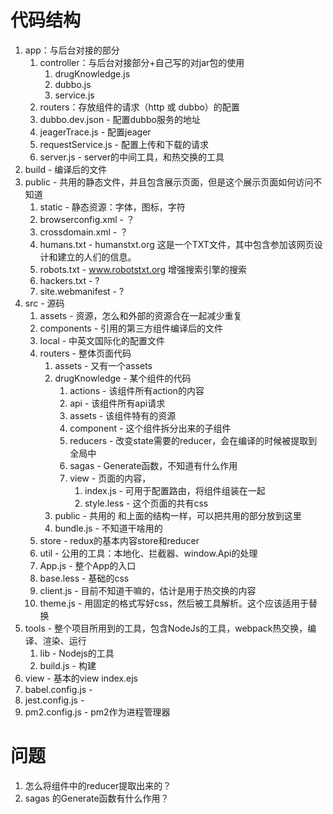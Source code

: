 # 代码结构
1. app：与后台对接的部分
   1. controller：与后台对接部分+自己写的对jar包的使用
      1. drugKnowledge.js
      2. dubbo.js
      3. service.js
   2. routers：存放组件的请求（http 或 dubbo）的配置
   3. dubbo.dev.json - 配置dubbo服务的地址
   4. jeagerTrace.js - 配置jeager
   5. requestService.js - 配置上传和下载的请求
   6. server.js - server的中间工具，和热交换的工具
2. build - 编译后的文件
3. public - 共用的静态文件，并且包含展示页面，但是这个展示页面如何访问不知道
   1. static - 静态资源：字体，图标，字符
   2. browserconfig.xml - ？
   3. crossdomain.xml - ？
   4. humans.txt - humanstxt.org 这是一个TXT文件，其中包含参加该网页设计和建立的人们的信息。
   5. robots.txt - www.robotstxt.org 增强搜索引擎的搜索
   6. hackers.txt - ?
   7. site.webmanifest - ?
4. src - 源码
   1. assets - 资源，怎么和外部的资源合在一起减少重复
   2. components - 引用的第三方组件编译后的文件
   3. local - 中英文国际化的配置文件
   4. routers - 整体页面代码
      1. assets - 又有一个assets
      2. drugKnowledge - 某个组件的代码
         1. actions - 该组件所有action的内容
         2. api - 该组件所有api请求
         3. assets - 该组件特有的资源
         4. component - 这个组件拆分出来的子组件
         5. reducers - 改变state需要的reducer，会在编译的时候被提取到全局中
         6. sagas - Generate函数，不知道有什么作用
         7. view - 页面的内容，
            1. index.js - 可用于配置路由，将组件组装在一起
            2. style.less - 这个页面的共有css
      3. public - 共用的 和上面的结构一样，可以把共用的部分放到这里
      4. bundle.js - 不知道干啥用的
   5. store - redux的基本内容store和reducer
   6. util - 公用的工具：本地化、拦截器、window.Api的处理
   7. App.js - 整个App的入口
   8. base.less - 基础的css
   9.  client.js - 目前不知道干嘛的，估计是用于热交换的内容
   10. theme.js - 用固定的格式写好css，然后被工具解析。这个应该适用于替换
5. tools - 整个项目所用到的工具，包含NodeJs的工具，webpack热交换，编译、渲染、运行
   1. lib - Nodejs的工具
   2. build.js - 构建
6. view - 基本的view index.ejs 
7. babel.config.js - 
8. jest.config.js - 
9.  pm2.config.js - pm2作为进程管理器



# 问题
1. 怎么将组件中的reducer提取出来的？
2. sagas 的Generate函数有什么作用？